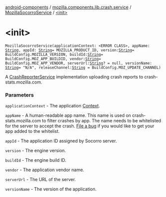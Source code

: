 [android-components](../../index.md) / [mozilla.components.lib.crash.service](../index.md) / [MozillaSocorroService](index.md) / [&lt;init&gt;](./-init-.md)

# &lt;init&gt;

`MozillaSocorroService(applicationContext: <ERROR CLASS>, appName: `[`String`](https://kotlinlang.org/api/latest/jvm/stdlib/kotlin/-string/index.html)`, appId: `[`String`](https://kotlinlang.org/api/latest/jvm/stdlib/kotlin/-string/index.html)` = MOZILLA_PRODUCT_ID, version: `[`String`](https://kotlinlang.org/api/latest/jvm/stdlib/kotlin/-string/index.html)` = BuildConfig.MOZILLA_VERSION, buildId: `[`String`](https://kotlinlang.org/api/latest/jvm/stdlib/kotlin/-string/index.html)` = BuildConfig.MOZ_APP_BUILDID, vendor: `[`String`](https://kotlinlang.org/api/latest/jvm/stdlib/kotlin/-string/index.html)` = BuildConfig.MOZ_APP_VENDOR, serverUrl: `[`String`](https://kotlinlang.org/api/latest/jvm/stdlib/kotlin/-string/index.html)`? = null, versionName: `[`String`](https://kotlinlang.org/api/latest/jvm/stdlib/kotlin/-string/index.html)` = "N/A", releaseChannel: `[`String`](https://kotlinlang.org/api/latest/jvm/stdlib/kotlin/-string/index.html)` = BuildConfig.MOZ_UPDATE_CHANNEL)`

A [CrashReporterService](../-crash-reporter-service/index.md) implementation uploading crash reports to crash-stats.mozilla.com.

### Parameters

`applicationContext` - The application [Context](#).

`appName` - A human-readable app name. This name is used on crash-stats.mozilla.com to filter crashes by app.
    The name needs to be whitelisted for the server to accept the crash.
    [File a bug](https://bugzilla.mozilla.org/enter_bug.cgi?product=Socorro) if you would like to get your
    app added to the whitelist.

`appId` - The application ID assigned by Socorro server.

`version` - The engine version.

`buildId` - The engine build ID.

`vendor` - The application vendor name.

`serverUrl` - The URL of the server.

`versionName` - The version of the application.